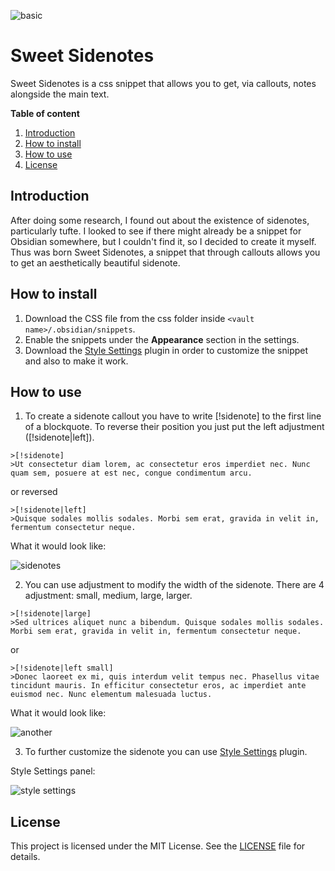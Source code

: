![basic](https://github.com/user-attachments/assets/72d9ef7c-9766-4dcb-b7bb-3803b10418cc)

# Sweet Sidenotes

Sweet Sidenotes is a css snippet that allows you to get, via callouts, notes alongside the main text.

**Table of content**
1. [Introduction](#Introduction)
2. [How to install](#How-to-install)
3. [How to use](How-to-use)
4. [License](#License)

## Introduction

After doing some research, I found out about the existence of sidenotes, particularly tufte. I looked to see if there might already be a snippet for Obsidian somewhere, but I couldn't find it, so I decided to create it myself. Thus was born Sweet Sidenotes, a snippet that through callouts allows you to get an aesthetically beautiful sidenote.

## How to install

1. Download the CSS file from the css folder inside `<vault name>/.obsidian/snippets`.
2. Enable the snippets under the **Appearance** section in the settings.
3. Download the [Style Settings](https://github.com/mgmeyers/obsidian-style-settings) plugin in order to customize the snippet and also to make it work.

## How to use

1. To create a sidenote callout you have to write [!sidenote] to the first line of a blockquote. To reverse their position you just put the left adjustment ([!sidenote|left]).

```
>[!sidenote]
>Ut consectetur diam lorem, ac consectetur eros imperdiet nec. Nunc quam sem, posuere at est nec, congue condimentum arcu.
```

or reversed

```
>[!sidenote|left]
>Quisque sodales mollis sodales. Morbi sem erat, gravida in velit in, fermentum consectetur neque.
```

What it would look like:

![sidenotes](https://github.com/user-attachments/assets/e7eaae6b-5d27-48cd-bbee-44808b3923c7)


2. You can use adjustment to modify the width of the sidenote. There are 4 adjustment: small, medium, large, larger.

```
>[!sidenote|large]
>Sed ultrices aliquet nunc a bibendum. Quisque sodales mollis sodales. Morbi sem erat, gravida in velit in, fermentum consectetur neque.
```

or

```
>[!sidenote|left small]
>Donec laoreet ex mi, quis interdum velit tempus nec. Phasellus vitae tincidunt mauris. In efficitur consectetur eros, ac imperdiet ante euismod nec. Nunc elementum malesuada luctus.
```

What it would look like:

![another](https://github.com/user-attachments/assets/8e73f362-125d-4ca3-b361-20768fefd255)


3. To further customize the sidenote you can use [Style Settings](https://github.com/mgmeyers/obsidian-style-settings) plugin.

Style Settings panel:

![style settings](https://github.com/user-attachments/assets/91cd6b86-235f-42a4-8416-684df1b25956)

## License

This project is licensed under the MIT License. See the [LICENSE](LICENSE) file for details.
